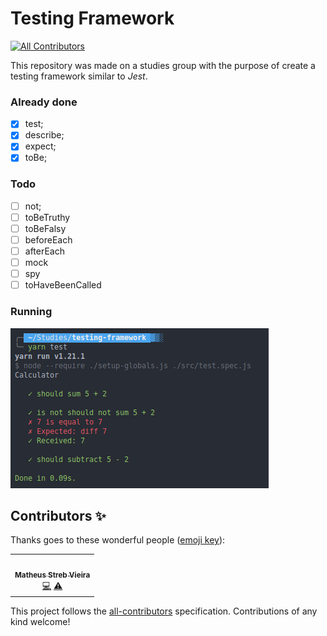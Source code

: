 # Testing Framework
<!-- ALL-CONTRIBUTORS-BADGE:START - Do not remove or modify this section -->
[![All Contributors](https://img.shields.io/badge/all_contributors-1-orange.svg?style=flat-square)](#contributors-)
<!-- ALL-CONTRIBUTORS-BADGE:END -->

This repository was made on a studies group with the purpose of create a testing framework similar to *Jest*.

### Already done

- [x] test;
- [x] describe;
- [x] expect;
- [x] toBe;

### Todo

- [ ] not;
- [ ] toBeTruthy
- [ ] toBeFalsy
- [ ] beforeEach
- [ ] afterEach
- [ ] mock
- [ ] spy
- [ ] toHaveBeenCalled

### Running
![Running tests](images/tests.png)
## Contributors ✨

Thanks goes to these wonderful people ([emoji key](https://allcontributors.org/docs/en/emoji-key)):

<!-- ALL-CONTRIBUTORS-LIST:START - Do not remove or modify this section -->
<!-- prettier-ignore-start -->
<!-- markdownlint-disable -->
<table>
  <tr>
    <td align="center"><a href="http://www.streb.com.br"><img src="https://avatars3.githubusercontent.com/u/12275847?v=4" width="100px;" alt=""/><br /><sub><b>Matheus Streb Vieira</b></sub></a><br /><a href="https://github.com/thiagopaiva99/testing-framework/commits?author=mataca9" title="Code">💻</a> <a href="https://github.com/thiagopaiva99/testing-framework/commits?author=mataca9" title="Tests">⚠️</a></td>
  </tr>
</table>

<!-- markdownlint-enable -->
<!-- prettier-ignore-end -->
<!-- ALL-CONTRIBUTORS-LIST:END -->

This project follows the [all-contributors](https://github.com/all-contributors/all-contributors) specification. Contributions of any kind welcome!